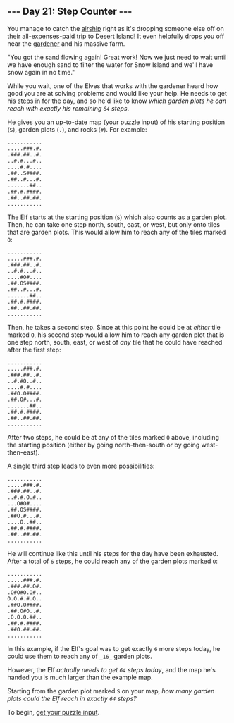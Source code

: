 \--- Day 21: Step Counter ---
-----------------------------

You manage to catch the [airship](7) right as it's dropping someone else off on their all-expenses-paid trip to Desert Island! It even helpfully drops you off near the [gardener](5) and his massive farm.

"You got the sand flowing again! Great work! Now we just need to wait until we have enough sand to filter the water for Snow Island and we'll have snow again in no time."

While you wait, one of the Elves that works with the gardener heard how good you are at solving problems and would like your help. He needs to get his [steps](https://en.wikipedia.org/wiki/Pedometer) in for the day, and so he'd like to know _which garden plots he can reach with exactly his remaining `64` steps_.

He gives you an up-to-date map (your puzzle input) of his starting position (`S`), garden plots (`.`), and rocks (`#`). For example:

    ...........
    .....###.#.
    .###.##..#.
    ..#.#...#..
    ....#.#....
    .##..S####.
    .##..#...#.
    .......##..
    .##.#.####.
    .##..##.##.
    ...........
    

The Elf starts at the starting position (`S`) which also counts as a garden plot. Then, he can take one step north, south, east, or west, but only onto tiles that are garden plots. This would allow him to reach any of the tiles marked `O`:

    ...........
    .....###.#.
    .###.##..#.
    ..#.#...#..
    ....#O#....
    .##.OS####.
    .##..#...#.
    .......##..
    .##.#.####.
    .##..##.##.
    ...........
    

Then, he takes a second step. Since at this point he could be at _either_ tile marked `O`, his second step would allow him to reach any garden plot that is one step north, south, east, or west of _any_ tile that he could have reached after the first step:

    ...........
    .....###.#.
    .###.##..#.
    ..#.#O..#..
    ....#.#....
    .##O.O####.
    .##.O#...#.
    .......##..
    .##.#.####.
    .##..##.##.
    ...........
    

After two steps, he could be at any of the tiles marked `O` above, including the starting position (either by going north-then-south or by going west-then-east).

A single third step leads to even more possibilities:

    ...........
    .....###.#.
    .###.##..#.
    ..#.#.O.#..
    ...O#O#....
    .##.OS####.
    .##O.#...#.
    ....O..##..
    .##.#.####.
    .##..##.##.
    ...........
    

He will continue like this until his steps for the day have been exhausted. After a total of `6` steps, he could reach any of the garden plots marked `O`:

    ...........
    .....###.#.
    .###.##.O#.
    .O#O#O.O#..
    O.O.#.#.O..
    .##O.O####.
    .##.O#O..#.
    .O.O.O.##..
    .##.#.####.
    .##O.##.##.
    ...........
    

In this example, if the Elf's goal was to get exactly `6` more steps today, he could use them to reach any of `_16_` garden plots.

However, the Elf _actually needs to get `64` steps today_, and the map he's handed you is much larger than the example map.

Starting from the garden plot marked `S` on your map, _how many garden plots could the Elf reach in exactly `64` steps?_

To begin, [get your puzzle input](21/input).
